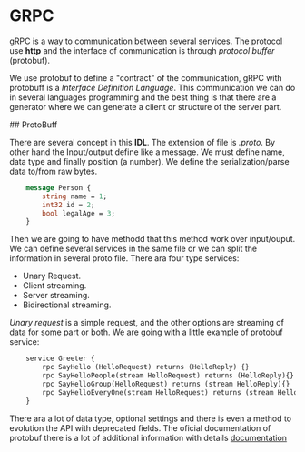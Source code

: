 # GRPC

gRPC is a way to communication between several services. The protocol use **http** and the interface of communication is through *protocol buffer* (protobuf).

We use protobuf to define a "contract" of the communication, gRPC with protobuff is a *Interface Definition Language*.
This communication we can do in several languages programming and the best thing is that there are a generator where we can generate a client or structure of the server part.

## ProtoBuff

There are several concept in this **IDL**. The extension of file is *.proto*. By other hand the Input/output define like a message. We must define name, data type and finally position (a number). We define the serialization/parse data to/from raw bytes.
```proto
    message Person {
        string name = 1;
        int32 id = 2;
        bool legalAge = 3;
    }
```
Then we are going to have methodd that this method work over input/ouput. We can define several services in the same file or we can split the information in several proto file.
There ara four type services:

- Unary Request.
- Client streaming.
- Server streaming.
- Bidirectional streaming.

*Unary request* is a simple request, and the other options are streaming of data for some part or both.
We are going with a little example of protobuf service:
```proto
    service Greeter {
        rpc SayHello (HelloRequest) returns (HelloReply) {}
        rpc SayHelloPeople(stream HelloRequest) returns (HelloReply){}
        rpc SayHelloGroup(HelloRequest) returns (stream HelloReply){}
        rpc SayHelloEveryOne(stream HelloRequest) returns (stream HelloReply){}
    }
```

There ara a lot of data type, optional settings and there is even a method to evolution the API with deprecated fields.
The oficial documentation of protobuf there is a lot of additional information with details [documentation](https://protobuf.dev/)
